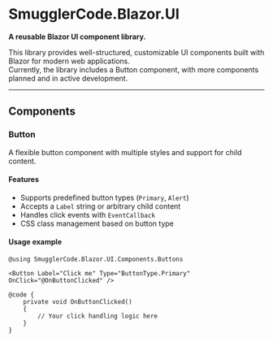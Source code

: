# SmugglerCode.Blazor.UI

**A reusable Blazor UI component library.**

This library provides well-structured, customizable UI components built with Blazor for modern web applications.  
Currently, the library includes a Button component, with more components planned and in active development.

---

## Components

### Button

A flexible button component with multiple styles and support for child content.

#### Features

- Supports predefined button types (`Primary`, `Alert`)
- Accepts a `Label` string or arbitrary child content
- Handles click events with `EventCallback`
- CSS class management based on button type

#### Usage example

```razor
@using SmugglerCode.Blazor.UI.Components.Buttons

<Button Label="Click me" Type="ButtonType.Primary" OnClick="@OnButtonClicked" />

@code {
    private void OnButtonClicked()
    {
        // Your click handling logic here
    }
}